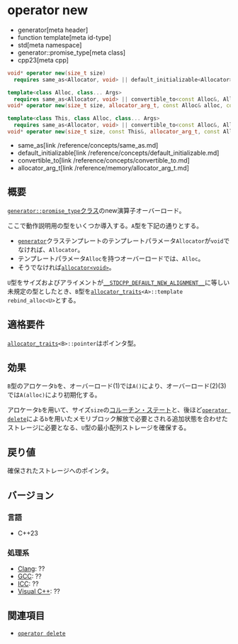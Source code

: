 # operator new
* generator[meta header]
* function template[meta id-type]
* std[meta namespace]
* generator::promise_type[meta class]
* cpp23[meta cpp]

```cpp
void* operator new(size_t size)
  requires same_as<Allocator, void> || default_initializable<Allocator>; // (1)

template<class Alloc, class... Args>
  requires same_as<Allocator, void> || convertible_to<const Alloc&, Allocator>
void* operator new(size_t size, allocator_arg_t, const Alloc& alloc, const Args&...); // (2)

template<class This, class Alloc, class... Args>
  requires same_as<Allocator, void> || convertible_to<const Alloc&, Allocator>
void* operator new(size_t size, const This&, allocator_arg_t, const Alloc& alloc, const Args&...);
```
* same_as[link /reference/concepts/same_as.md]
* default_initializable[link /reference/concepts/default_initializable.md]
* convertible_to[link /reference/concepts/convertible_to.md]
* allocator_arg_t[link /reference/memory/allocator_arg_t.md]


## 概要
[`generator::promise_type`クラス](../promise_type.md)のnew演算子オーバーロード。

ここで動作説明用の型をいくつか導入する。`A`型を下記の通りとする。

- [`generator`](../../generator.md)クラステンプレートのテンプレートパラメータ`Allocator`が`void`でなければ、`Allocator`。
- テンプレートパラメータ`Alloc`を持つオーバーロードでは、`Alloc`。
- そうでなければ[`allocator<void>`](/reference/memory/allocator.md)。

`U`型をサイズおよびアライメントが[`__STDCPP_DEFAULT_NEW_ALIGNMENT__`](/lang/cpp17/predefined_macros.md)に等しい未規定の型としたとき、`B`型を[`allocator_traits`](/reference/memory/allocator_traits.md)`<A>::template rebind_alloc<U>`とする。


## 適格要件
[`allocator_traits`](/reference/memory/allocator_traits.md)`<B>::pointer`はポインタ型。


## 効果
`B`型のアロケータ`b`を、オーバーロード(1)では`A()`により、オーバーロード(2)(3)では`A(alloc)`により初期化する。

アロケータ`b`を用いて、サイズ`size`の[コルーチン・ステート](/lang/cpp20/coroutines.md)と、後ほど[`operator delete`](op_delete.md)による`b`を用いたメモリブロック解放で必要とされる追加状態を合わせたストレージに必要となる、`U`型の最小配列ストレージを確保する。


## 戻り値
確保されたストレージへのポインタ。


## バージョン
### 言語
- C++23

### 処理系
- [Clang](/implementation.md#clang): ??
- [GCC](/implementation.md#gcc): ??
- [ICC](/implementation.md#icc): ??
- [Visual C++](/implementation.md#visual_cpp): ??


## 関連項目
- [`operator delete`](op_delete.md)
